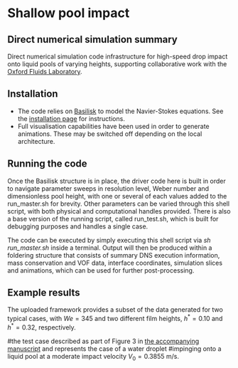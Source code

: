 # Shallow pool impact
## Direct numerical simulation summary
Direct numerical simulation code infrastructure for high-speed drop impact onto liquid pools of varying heights, supporting collaborative work with the [Oxford Fluids Laboratory](https://github.com/OxfordFluidsLab).  

## Installation
* The code relies on [Basilisk](<http://basilisk.fr/>) to model the Navier-Stokes equations. See the [installation page](<http://basilisk.fr/src/INSTALL>) for instructions. 
* Full visualisation capabilities have been used in order to generate animations. These may be switched off depending on the local architecture.

## Running the code
Once the Basilisk structure is in place, the driver code here is built in order to navigate parameter sweeps in resolution level, Weber number and dimensionless pool height, with one or several of each values added to the run_master.sh for brevity. Other parameters can be varied through this shell script, with both physical and computational handles provided. There is also a base version of the running script, called run_test.sh, which is built for debugging purposes and handles a single case.

The code can be executed by simply executing this shell script via *sh run_master.sh* inside a terminal. Output will then be produced within a foldering structure that consists of summary DNS execution information, mass conservation and VOF data, interface coordinates, simulation slices and animations, which can be used for further post-processing.

## Example results
The uploaded framework provides a subset of the data generated for two typical cases, with $We=345$ and two different film heights, $h^* = 0.10$ and $h^* = 0.32$, respectively. 

#the test case described as part of Figure 3 in [the accompanying manuscript](https://arxiv.org/abs/2209.13276) and represents the case of a water droplet #impinging onto a liquid pool at a moderate impact velocity $V_0 = 0.3855$ m/s.
